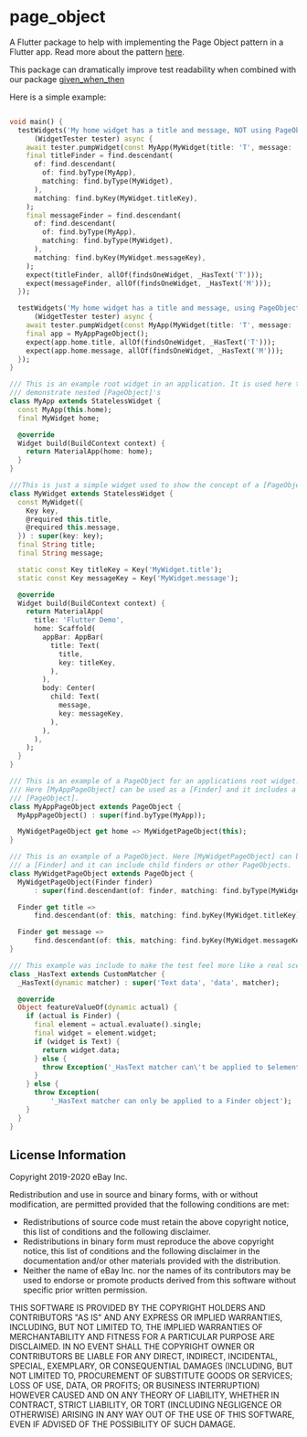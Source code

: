 # page_object

A Flutter package to help with implementing the Page Object pattern in a Flutter app. 
Read more about the pattern [here](https://martinfowler.com/bliki/PageObject.html).

This package can dramatically improve test readability when combined with our package [given_when_then](../given_when_then)

Here is a simple example:
```dart

void main() {
  testWidgets('My home widget has a title and message, NOT using PageObject',
      (WidgetTester tester) async {
    await tester.pumpWidget(const MyApp(MyWidget(title: 'T', message: 'M')));
    final titleFinder = find.descendant(
      of: find.descendant(
        of: find.byType(MyApp),
        matching: find.byType(MyWidget),
      ),
      matching: find.byKey(MyWidget.titleKey),
    );
    final messageFinder = find.descendant(
      of: find.descendant(
        of: find.byType(MyApp),
        matching: find.byType(MyWidget),
      ),
      matching: find.byKey(MyWidget.messageKey),
    );
    expect(titleFinder, allOf(findsOneWidget, _HasText('T')));
    expect(messageFinder, allOf(findsOneWidget, _HasText('M')));
  });

  testWidgets('My home widget has a title and message, using PageObject',
      (WidgetTester tester) async {
    await tester.pumpWidget(const MyApp(MyWidget(title: 'T', message: 'M')));
    final app = MyAppPageObject();
    expect(app.home.title, allOf(findsOneWidget, _HasText('T')));
    expect(app.home.message, allOf(findsOneWidget, _HasText('M')));
  });
}

/// This is an example root widget in an application. It is used here to
/// demonstrate nested [PageObject]'s
class MyApp extends StatelessWidget {
  const MyApp(this.home);
  final MyWidget home;

  @override
  Widget build(BuildContext context) {
    return MaterialApp(home: home);
  }
}

///This is just a simple widget used to show the concept of a [PageObject].
class MyWidget extends StatelessWidget {
  const MyWidget({
    Key key,
    @required this.title,
    @required this.message,
  }) : super(key: key);
  final String title;
  final String message;

  static const Key titleKey = Key('MyWidget.title');
  static const Key messageKey = Key('MyWidget.message');

  @override
  Widget build(BuildContext context) {
    return MaterialApp(
      title: 'Flutter Demo',
      home: Scaffold(
        appBar: AppBar(
          title: Text(
            title,
            key: titleKey,
          ),
        ),
        body: Center(
          child: Text(
            message,
            key: messageKey,
          ),
        ),
      ),
    );
  }
}

/// This is an example of a PageObject for an applications root widget.
/// Here [MyAppPageObject] can be used as a [Finder] and it includes a child
/// [PageObject].
class MyAppPageObject extends PageObject {
  MyAppPageObject() : super(find.byType(MyApp));

  MyWidgetPageObject get home => MyWidgetPageObject(this);
}

/// This is an example of a PageObject. Here [MyWidgetPageObject] can be used as
/// a [Finder] and it can include child finders or other PageObjects.
class MyWidgetPageObject extends PageObject {
  MyWidgetPageObject(Finder finder)
      : super(find.descendant(of: finder, matching: find.byType(MyWidget)));

  Finder get title =>
      find.descendant(of: this, matching: find.byKey(MyWidget.titleKey));

  Finder get message =>
      find.descendant(of: this, matching: find.byKey(MyWidget.messageKey));
}

/// This example was include to make the test feel more like a real scenario.
class _HasText extends CustomMatcher {
  _HasText(dynamic matcher) : super('Text data', 'data', matcher);

  @override
  Object featureValueOf(dynamic actual) {
    if (actual is Finder) {
      final element = actual.evaluate().single;
      final widget = element.widget;
      if (widget is Text) {
        return widget.data;
      } else {
        throw Exception('_HasText matcher can\'t be applied to $element');
      }
    } else {
      throw Exception(
          '_HasText matcher can only be applied to a Finder object');
    }
  }
}
```

## License Information

Copyright 2019-2020 eBay Inc.

Redistribution and use in source and binary forms, with or without
modification, are permitted provided that the following conditions are
met:

- Redistributions of source code must retain the above copyright
  notice, this list of conditions and the following disclaimer.
- Redistributions in binary form must reproduce the above
  copyright notice, this list of conditions and the following disclaimer
  in the documentation and/or other materials provided with the
  distribution.
- Neither the name of eBay Inc. nor the names of its
  contributors may be used to endorse or promote products derived from
  this software without specific prior written permission.

THIS SOFTWARE IS PROVIDED BY THE COPYRIGHT HOLDERS AND CONTRIBUTORS
"AS IS" AND ANY EXPRESS OR IMPLIED WARRANTIES, INCLUDING, BUT NOT
LIMITED TO, THE IMPLIED WARRANTIES OF MERCHANTABILITY AND FITNESS FOR
A PARTICULAR PURPOSE ARE DISCLAIMED. IN NO EVENT SHALL THE COPYRIGHT
OWNER OR CONTRIBUTORS BE LIABLE FOR ANY DIRECT, INDIRECT, INCIDENTAL,
SPECIAL, EXEMPLARY, OR CONSEQUENTIAL DAMAGES (INCLUDING, BUT NOT
LIMITED TO, PROCUREMENT OF SUBSTITUTE GOODS OR SERVICES; LOSS OF USE,
DATA, OR PROFITS; OR BUSINESS INTERRUPTION) HOWEVER CAUSED AND ON ANY
THEORY OF LIABILITY, WHETHER IN CONTRACT, STRICT LIABILITY, OR TORT
(INCLUDING NEGLIGENCE OR OTHERWISE) ARISING IN ANY WAY OUT OF THE USE
OF THIS SOFTWARE, EVEN IF ADVISED OF THE POSSIBILITY OF SUCH DAMAGE.
